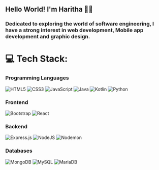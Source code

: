 ## Hello World! I'm Haritha 🙋‍♂️

<h3>Dedicated to exploring the world of software engineering, I have a strong interest in web development, Mobile app development and graphic design.</h3>

# 💻 Tech Stack:
### Programming Languages
<p align="left">
  <img src="https://img.shields.io/badge/html5-%23E34F26.svg?style=flat-square&logo=html5&logoColor=white" alt="HTML5">
  <img src="https://img.shields.io/badge/CSS-blue?style=flat-square&logo=css3&logoColor=white" alt="CSS3">
  <img src="https://img.shields.io/badge/javascript-%23323330.svg?style=flat-square&logo=javascript&logoColor=%23F7DF1E" alt="JavaScript">
  <img src="https://img.shields.io/badge/java-%23ED8B00.svg?style=flat-square&logo=java&logoColor=white" alt="Java">
  <img src="https://img.shields.io/badge/kotlin-%237F52FF.svg?style=flat-square&logo=kotlin&logoColor=white" alt="Kotlin">
  <img src="https://img.shields.io/badge/python-3670A0?style=flat-square&logo=python&logoColor=ffdd54" alt="Python">
</p>

### Frontend
<p align="left">
  <img src="https://img.shields.io/badge/bootstrap-%238511FA.svg?style=flat-square&logo=bootstrap&logoColor=white" alt="Bootstrap">
  <img src="https://img.shields.io/badge/react-%2320232a.svg?style=flat-square&logo=react&logoColor=%2361DAFB" alt="React">
</p>

### Backend
<p align="left">
  <img src="https://img.shields.io/badge/express.js-%23404d59.svg?style=flat-square&logo=express&logoColor=%2361DAFB" alt="Express.js">
  <img src="https://img.shields.io/badge/node.js-6DA55F?style=flat-square&logo=node.js&logoColor=white" alt="NodeJS">
  <img src="https://img.shields.io/badge/NODEMON-%23323330.svg?style=flat-square&logo=nodemon&logoColor=%BBDEAD" alt="Nodemon">
</p>

### Databases
<p align="left">
  <img src="https://img.shields.io/badge/MongoDB-%234ea94b.svg?style=flat-square&logo=mongodb&logoColor=white" alt="MongoDB">
  <img src="https://img.shields.io/badge/mysql-4479A1.svg?style=flat-square&logo=mysql&logoColor=white" alt="MySQL">
  <img src="https://img.shields.io/badge/MariaDB-brown?style=flat-square&logo=mariadb&logoColor=white" alt="MariaDB">
</p>

